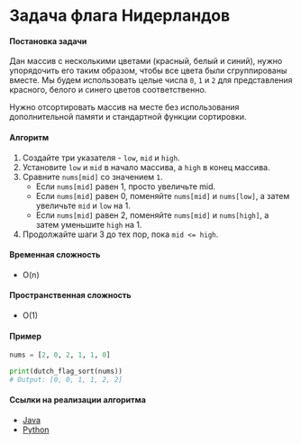 # Задача флага Нидерландов

#### Постановка задачи

Дан массив с несколькими цветами (красный, белый и синий), нужно упорядочить его таким образом, чтобы все цвета были сгруппированы вместе. Мы будем использовать целые числа `0`, `1` и `2` для представления красного, белого и синего цветов соответственно.

Нужно отсортировать массив на месте без использования дополнительной памяти и стандартной функции сортировки.

#### Алгоритм

1. Создайте три указателя - `low`, `mid` и `high`.
1. Установите `low` и `mid` в начало массива, а `high` в конец массива.
1. Сравните `nums[mid]` со значением `1`. 
   - Если `nums[mid]` равен 1, просто увеличьте mid. 
   - Если `nums[mid]` равен 0, поменяйте `nums[mid]` и `nums[low]`, а затем увеличьте `mid` и `low` на 1. 
   - Если `nums[mid]` равен 2, поменяйте `nums[mid]` и `nums[high]`, а затем уменьшите `high` на 1.
1. Продолжайте шаги 3 до тех пор, пока `mid <= high`.

#### Временная сложность

- O(n)

#### Пространственная сложность

- O(1)

#### Пример

```python
nums = [2, 0, 2, 1, 1, 0]

print(dutch_flag_sort(nums))
# Output: [0, 0, 1, 1, 2, 2]
```

#### Ссылки на реализации алгоритма

- [Java](https://github.com/TheAlgorithms/Java/blob/master/src/main/java/com/thealgorithms/sorts/DutchNationalFlagSort.java)
- [Python](https://github.com/TheAlgorithms/Python/blob/master/sorts/dutch_national_flag_sort.py)
